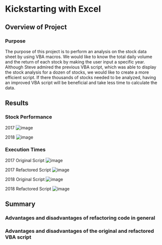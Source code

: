# Kickstarting with Excel

## Overview of Project

### Purpose
The purpose of this project is to perform an analysis on the stock data sheet by using VBA macros. We would like to know the total daily volume and the return of each stock by making the user input a specific year. Although Steve admired the previous VBA script, which was able to display the stock analysis for a dozen of stocks, we would like to create a more efficient script. If there thousands of stocks needed to be analyzed, having an improved VBA script will be beneficial and take less time to calculate the data.

## Results

### Stock Performance
2017
![image](https://user-images.githubusercontent.com/49353083/110181182-3ece1300-7dd9-11eb-8d38-9ee7ef4dd056.png)


2018
![image](https://user-images.githubusercontent.com/49353083/110181043-edbe1f00-7dd8-11eb-8101-c27ff63f5a49.png)

### Execution Times

2017 Original Script
![image](https://user-images.githubusercontent.com/49353083/110181496-f2370780-7dd9-11eb-8076-b1b2c990c647.png)

2017 Refactored Script
![image](https://user-images.githubusercontent.com/49353083/110181920-4b06a000-7dda-11eb-9f88-c4d8e77f28e8.png)


2018 Original Script
![image](https://user-images.githubusercontent.com/49353083/110181597-27dbf080-7dda-11eb-81d5-8aff8de7a06f.png)


2018 Refactored Script
![image](https://user-images.githubusercontent.com/49353083/110181775-40e4a180-7dda-11eb-816d-8a92adb00133.png)


## Summary

### Advantages and disadvantages of refactoring code in general

### Advantages and disadvantages of the original and refactored VBA script
